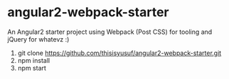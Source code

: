 # angular2-webpack-starter
An Angular2 starter project using Webpack (Post CSS) for tooling and jQuery for whatevz :)

1. git clone https://github.com/thisisyusuf/angular2-webpack-starter.git
2. npm install
3. npm start
